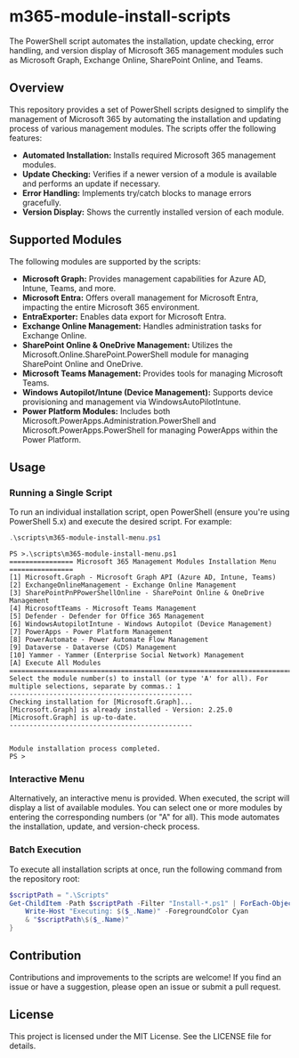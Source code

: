 # m365-module-install-scripts

The PowerShell script automates the installation, update checking, error handling, and version display of Microsoft 365 management modules such as Microsoft Graph, Exchange Online, SharePoint Online, and Teams.

## Overview

This repository provides a set of PowerShell scripts designed to simplify the management of Microsoft 365 by automating the installation and updating process of various management modules. The scripts offer the following features:

- **Automated Installation:** Installs required Microsoft 365 management modules.
- **Update Checking:** Verifies if a newer version of a module is available and performs an update if necessary.
- **Error Handling:** Implements try/catch blocks to manage errors gracefully.
- **Version Display:** Shows the currently installed version of each module.

## Supported Modules

The following modules are supported by the scripts:

- **Microsoft Graph:** Provides management capabilities for Azure AD, Intune, Teams, and more.
- **Microsoft Entra:** Offers overall management for Microsoft Entra, impacting the entire Microsoft 365 environment.
- **EntraExporter:** Enables data export for Microsoft Entra.
- **Exchange Online Management:** Handles administration tasks for Exchange Online.
- **SharePoint Online & OneDrive Management:** Utilizes the Microsoft.Online.SharePoint.PowerShell module for managing SharePoint Online and OneDrive.
- **Microsoft Teams Management:** Provides tools for managing Microsoft Teams.
- **Windows Autopilot/Intune (Device Management):** Supports device provisioning and management via WindowsAutoPilotIntune.
- **Power Platform Modules:** Includes both Microsoft.PowerApps.Administration.PowerShell and Microsoft.PowerApps.PowerShell for managing PowerApps within the Power Platform.

## Usage

### Running a Single Script
To run an individual installation script, open PowerShell (ensure you're using PowerShell 5.x) and execute the desired script. For example:

```powershell
.\scripts\m365-module-install-menu.ps1
```

```
PS >.\scripts\m365-module-install-menu.ps1
================ Microsoft 365 Management Modules Installation Menu ================
[1] Microsoft.Graph - Microsoft Graph API (Azure AD, Intune, Teams)
[2] ExchangeOnlineManagement - Exchange Online Management
[3] SharePointPnPPowerShellOnline - SharePoint Online & OneDrive Management
[4] MicrosoftTeams - Microsoft Teams Management
[5] Defender - Defender for Office 365 Management
[6] WindowsAutopilotIntune - Windows Autopilot (Device Management)
[7] PowerApps - Power Platform Management
[8] PowerAutomate - Power Automate Flow Management
[9] Dataverse - Dataverse (CDS) Management
[10] Yammer - Yammer (Enterprise Social Network) Management
[A] Execute All Modules
=======================================================================================
Select the module number(s) to install (or type 'A' for all). For multiple selections, separate by commas.: 1
----------------------------------------------
Checking installation for [Microsoft.Graph]...
[Microsoft.Graph] is already installed - Version: 2.25.0
[Microsoft.Graph] is up-to-date.
----------------------------------------------


Module installation process completed.
PS >
```

### Interactive Menu
Alternatively, an interactive menu is provided. When executed, the script will display a list of available modules. You can select one or more modules by entering the corresponding numbers (or "A" for all). This mode automates the installation, update, and version-check process.

### Batch Execution
To execute all installation scripts at once, run the following command from the repository root:

```powershell
$scriptPath = ".\Scripts"
Get-ChildItem -Path $scriptPath -Filter "Install-*.ps1" | ForEach-Object { 
    Write-Host "Executing: $($_.Name)" -ForegroundColor Cyan
    & "$scriptPath\$($_.Name)"
}
```

## Contribution
Contributions and improvements to the scripts are welcome! If you find an issue or have a suggestion, please open an issue or submit a pull request.

## License
This project is licensed under the MIT License. See the LICENSE file for details.
